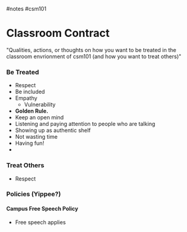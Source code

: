 #notes #csm101

# Classroom Contract
"Qualities, actions, or thoughts on how you want to be treated in the classroom envrionment of csm101 (and how you want to treat others)"

### Be Treated
- Respect
- Be included
- Empathy
	- Vulnerability
- **Golden Rule.**
- Keep an open mind
- Listening and paying attention to people who are talking
- Showing up as authentic shelf
- Not wasting time
- Having fun!
- 

### Treat Others
- Respect

### Policies (Yippee?)

#### Campus Free Speech Policy
- Free speech applies